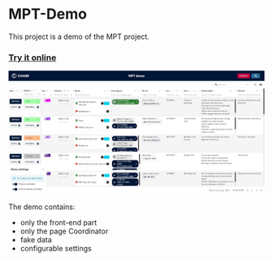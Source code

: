 # MPT-Demo

This project is a demo of the MPT project.

### [Try it online](https://nicolasventer.github.io/MPT-Demo/)

![mpt demo screenshot](misc/mpt_demo_screenshot.jpeg)

The demo contains:
- only the front-end part
- only the page Coordinator
- fake data
- configurable settings
